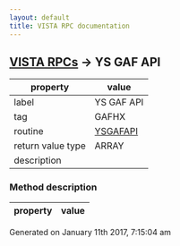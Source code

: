 ```yaml
---
layout: default
title: VISTA RPC documentation
---
```




## [VISTA RPCs](TableOfContent.md) &#8594; YS GAF API 

 property | value 
--- | --- 
 label | YS GAF API
 tag | GAFHX
 routine | [YSGAFAPI](http://code.osehra.org/dox/Routine_YSGAFAPI_source.html)
 return value type | ARRAY
 description | 


### Method description

 property | value 
--- | --- 




 Generated on January 11th 2017, 7:15:04 am